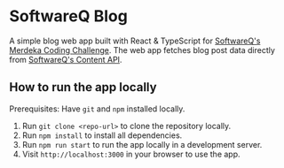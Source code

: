# SoftwareQ Blog

A simple blog web app built with React & TypeScript for [SoftwareQ's Merdeka Coding Challenge](https://www.softwareq.com/merdeka-challenge/). The web app fetches blog post data directly from [SoftwareQ's Content API](https://softwareq-merdeka-api.azure-api.net/blog/v1/).

## How to run the app locally

Prerequisites: Have `git` and `npm` installed locally.

1. Run `git clone <repo-url>` to clone the repository locally.
2. Run `npm install` to install all dependencies.
3. Run `npm run start` to run the app locally in a development server.
4. Visit `http://localhost:3000` in your browser to use the app.